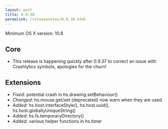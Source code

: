 ```yaml
---
layout: post
title: 0.9.38
permalink: /releasenotes/0.9.38.html
---
```


Minimum OS X version: 10.8

## Core
 * This release is happening quickly after 0.9.37 to correct an issue with Crashlytics symbols, apologies for the churn!

## Extensions
 * *Fixed*: potential crash in hs.drawing.setBehaviour()
 * *Changed*: hs.mouse.get/set (deprecated) now warn when they are used.
 * *Added*: hs.host.interfaceStyle(), hs.host.uuid(), hs.host.globallyUniqueString()
 * *Added*: hs.fs.temporaryDirectory()
 * *Added*: various helper functions in hs.timer
